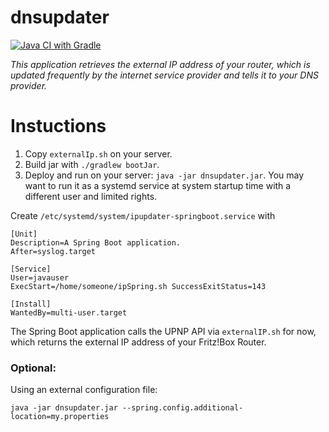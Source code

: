 # dnsupdater

[![Java CI with Gradle](https://github.com/mirkosrc/dnsupdater/actions/workflows/gradle-ci-build.yml/badge.svg)](https://github.com/mirkosrc/dnsupdater/actions/workflows/gradle-ci-build.yml)


*This application retrieves the external IP address of your router, which is updated frequently by the internet service provider and tells it to your DNS provider.*

# Instuctions
1. Copy `externalIp.sh` on your server. 
2. Build jar with `./gradlew bootJar`.
3. Deploy and run on your server: `java -jar dnsupdater.jar`. 
You may want to run it as a systemd service at system startup time with a different user and limited rights.

Create `/etc/systemd/system/ipupdater-springboot.service` with
```
[Unit]
Description=A Spring Boot application.
After=syslog.target

[Service]
User=javauser
ExecStart=/home/someone/ipSpring.sh SuccessExitStatus=143

[Install]
WantedBy=multi-user.target
```

The Spring Boot application calls the UPNP API via `externalIP.sh` for now, which returns
the external IP address of your Fritz!Box Router.

### Optional:
Using an external configuration file:

`java -jar dnsupdater.jar --spring.config.additional-location=my.properties`
